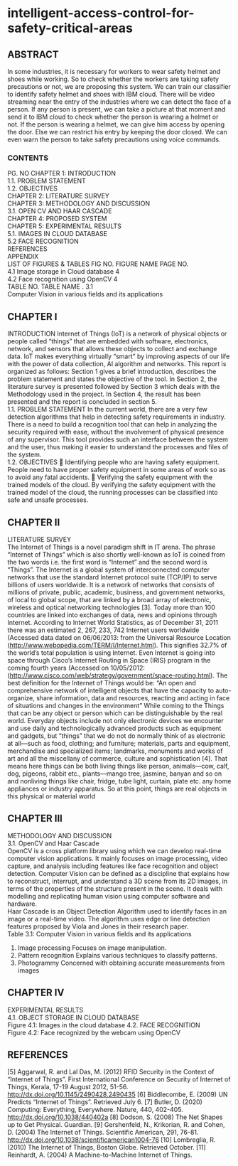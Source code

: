 # intelligent-access-control-for-safety-critical-areas

## ABSTRACT
In some industries, it is necessary for workers to wear safety helmet and shoes while working. So
to check whether the workers are taking safety precautions or not, we are proposing this system.
We can train our classifier to identify safety helmet and shoes with IBM cloud. There will be video
streaming near the entry of the industries where we can detect the face of a person. If any person
is present, we can take a picture at that moment and send it to IBM cloud to check whether the
person is wearing a helmet or not. If the person is wearing a helmet, we can give him access by
opening the door. Else we can restrict his entry by keeping the door closed. We can even warn the
person to take safety precautions using voice commands.
### CONTENTS
PG. NO
CHAPTER 1: INTRODUCTION  <br/>
1.1. PROBLEM STATEMENT  <br/>
1.2. OBJECTIVES  <br/>
CHAPTER 2: LITERATURE SURVEY  <br/>
CHAPTER 3: METHODOLOGY AND DISCUSSION  <br/>
3.1. OPEN CV AND HAAR CASCADE  <br/>
CHAPTER 4: PROPOSED SYSTEM  <br/>
CHAPTER 5: EXPERIMENTAL RESULTS  <br/>
5.1. IMAGES IN CLOUD DATABASE <br/>
5.2 FACE RECOGNITION  <br/>
REFERENCES  <br/>
APPENDIX  <br/>
LIST OF FIGURES & TABLES
FIG NO. FIGURE NAME PAGE NO. <br/>
4.1 Image storage in
Cloud database
4 <br/>
4.2 Face recognition
using OpenCV
4 <br/>
TABLE NO. TABLE NAME .
3.1 <br/>
Computer Vision in various fields
and its applications
<br/>

## CHAPTER I
INTRODUCTION
Internet of Things (IoT) is a network of physical objects or people called “things” that are
embedded with software, electronics, network, and sensors that allows these objects to collect
and exchange data. IoT makes everything virtually “smart” by improving aspects of our life with
the power of data collection, AI algorithm and networks.
This report is organized as follows: Section 1 gives a brief introduction, describes the problem
statement and states the objective of the tool. In Section 2, the literature survey is presented
followed by Section 3 which deals with the Methodology used in the project. In Section 4, the
result has been presented and the report is concluded in section 5. <br/>
1.1. PROBLEM STATEMENT
In the current world, there are a very few detection algorithms that help in detecting safety requirements
in industry. There is a need to build a recognition tool that can help in analyzing the security
required with ease, without the involvement of physical presence of any supervisor. This tool
provides such an interface between the system and the user, thus making it easier to understand the
processes and files of the system. <br/>
1.2. OBJECTIVES
 Identifying people who are having safety equipment. People need to have proper
safety equipment in some areas of work so as to avoid any fatal accidents.
 Verifying the safety equipment with the trained models of the cloud. By
verifying the safety equipment with the trained model of the cloud, the running
processes can be classified into safe and unsafe processes.

## CHAPTER II
LITERATURE SURVEY <br/>
The Internet of Things is a novel paradigm shift in IT arena. The phrase “Internet of Things” which is also
shortly well-known as IoT is coined from the two words i.e. the first word is “Internet” and the second
word is “Things”. The Internet is a global system of interconnected computer networks that use the
standard Internet protocol suite (TCP/IP) to serve billions of users worldwide. It is a network of networks
that consists of millions of private, public, academic, business, and government networks, of local to global
scope, that are linked by a broad array of electronic, wireless and optical networking technologies [3].
Today more than 100 countries are linked into exchanges of data, news and opinions through Internet.
According to Internet World Statistics, as of December 31, 2011 there was an estimated 2, 267, 233, 742
Internet users worldwide (Accessed data dated on 06/06/2013: from the Universal Resource Location
(http://www.webopedia.com/TERM/I/Internet.html).
This signifies 32.7% of the world’s total population is using Internet. Even Internet is going into space
through Cisco’s Internet Routing in Space (IRIS) program in the coming fourth years (Accessed on
10/05/2012: (http://www.cisco.com/web/strategy/government/space-routing.html). The best definition for
the Internet of Things would be: “An open and comprehensive network of intelligent objects that have the
capacity to auto-organize, share information, data and resources, reacting and acting in face of situations
and changes in the environment”
While coming to the Things that can be any object or person which can be distinguishable by the real
world. Everyday objects include not only electronic devices we encounter and use daily and
technologically advanced products such as equipment and gadgets, but “things” that we do not do normally
think of as electronic at all—such as food, clothing; and furniture; materials, parts and equipment,
merchandise and specialized items; landmarks, monuments and works of art and all the miscellany of
commerce, culture and sophistication [4]. That means here things can be both living things like person,
animals—cow, calf, dog, pigeons, rabbit etc., plants—mango tree, jasmine, banyan and so on and
nonliving things like chair, fridge, tube light, curtain, plate etc. any home appliances or industry apparatus.
So at this point, things are real objects in this physical or material world

## CHAPTER III
METHODOLOGY AND DISCUSSION <br/>
3.1. OpenCV and Haar Cascade <br/>
OpenCV is a cross platform library using which we can develop real-time computer vision
applications. It mainly focuses on image processing, video capture, and analysis including features
like face recognition and object detection.
Computer Vision can be defined as a discipline that explains how to reconstruct, interrupt, and
understand a 3D scene from its 2D images, in terms of the properties of the structure present in the
scene. It deals with modelling and replicating human vision using computer software and
hardware. <br/>
Haar Cascade is an Object Detection Algorithm used to identify faces in an image or a real-time
video. The algorithm uses edge or line detection features proposed by Viola and Jones in their
research paper. <br/>
Table 3.1: Computer Vision in various fields and its applications<br/>

1. Image processing Focuses on image manipulation. <br/>
2. Pattern recognition Explains various techniques to classify patterns. <br/>
3. Photogrammy Concerned with obtaining accurate measurements from images <br/>

## CHAPTER IV
EXPERIMENTAL RESULTS <br/>
4.1. OBJECT STORAGE IN CLOUD DATABASE <br/>
Figure 4.1: Images in the cloud database
4.2. FACE RECOGNITION <br/>
Figure 4.2: Face recognized by the webcam using OpenCV
## REFERENCES 
[5] Aggarwal, R. and Lal Das, M. (2012) RFID Security in the Context of “Internet of Things”. First
International Conference on Security of Internet of Things, Kerala, 17-19 August 2012, 51-56.
http://dx.doi.org/10.1145/2490428.2490435
[6] Biddlecombe, E. (2009) UN Predicts “Internet of Things”. Retrieved July 6.
[7] Butler, D. (2020) Computing: Everything, Everywhere. Nature, 440, 402-405.
http://dx.doi.org/10.1038/440402a
[8] Dodson, S. (2008) The Net Shapes up to Get Physical. Guardian.
[9] Gershenfeld, N., Krikorian, R. and Cohen, D. (2004) The Internet of Things. Scientific American,
291, 76-81. http://dx.doi.org/10.1038/scientificamerican1004-76
[10] Lombreglia, R. (2010) The Internet of Things, Boston Globe. Retrieved October.
[11] Reinhardt, A. (2004) A Machine-to-Machine Internet of Things.
